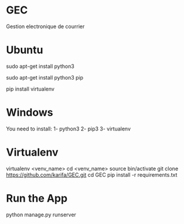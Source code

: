 # GEC
Gestion electronique de courrier


# Ubuntu 
sudo apt-get install python3

sudo apt-get install python3 pip

pip install virtualenv

# Windows 

You need to install:
  1- python3
  2- pip3
  3- virtualenv
  
# Virtualenv 

virtualenv <venv_name>
cd <venv_name>
source bin/activate
git clone https://github.com/karifa/GEC.git
cd GEC
pip install -r requirements.txt


# Run the App

python manage.py runserver <port>


